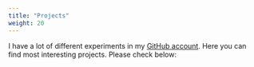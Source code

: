 ```yaml
---
title: "Projects"
weight: 20
---
```


I have a lot of different experiments in my [GitHub account](https://github.com/Pencroff). Here you can find most interesting projects. Please check below:
